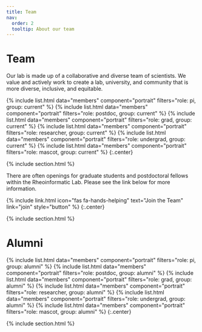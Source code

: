 ```yaml
---
title: Team
nav:
  order: 2
  tooltip: About our team
---
```


# <i class="fas fa-users"></i>Team

Our lab is made up of a collaborative and diverse team of scientists. We value and actively work to create a lab, university, and community that is more diverse, inclusive, and equitable.


{%
  include list.html
  data="members"
  component="portrait"
  filters="role: pi, group: current"
%}
{%
  include list.html
  data="members"
  component="portrait"
  filters="role: postdoc, group: current"
%}
{%
  include list.html
  data="members"
  component="portrait"
  filters="role: grad, group: current"
%}
{%
  include list.html
  data="members"
  component="portrait"
  filters="role: researcher, group: current"
%}
{%
  include list.html
  data="members"
  component="portrait"
  filters="role: undergrad, group: current"
%}
{%
  include list.html
  data="members"
  component="portrait"
  filters="role: mascot, group: current"
%}
{:.center}

{% include section.html %}

There are often openings for graduate students and postdoctoral fellows within the Rheoinformatic Lab. Please see the link below for more information. 

{%
  include link.html
  icon="fas fa-hands-helping"
  text="Join the Team"
  link="join"
  style="button"
%}
{:.center}

<!-- ![First team photo](/images/blog_post_images/2021_retreat1.jpg "2021 team photo") -->

{% include section.html %}


# Alumni

{%
  include list.html
  data="members"
  component="portrait"
  filters="role: pi, group: alumni"
%}
{%
  include list.html
  data="members"
  component="portrait"
  filters="role: postdoc, group: alumni"
%}
{%
  include list.html
  data="members"
  component="portrait"
  filters="role: grad, group: alumni"
%}
{%
  include list.html
  data="members"
  component="portrait"
  filters="role: researcher, group: alumni"
%}
{%
  include list.html
  data="members"
  component="portrait"
  filters="role: undergrad, group: alumni"
%}
{%
  include list.html
  data="members"
  component="portrait"
  filters="role: mascot, group: alumni"
%}
{:.center}



{% include section.html %}
